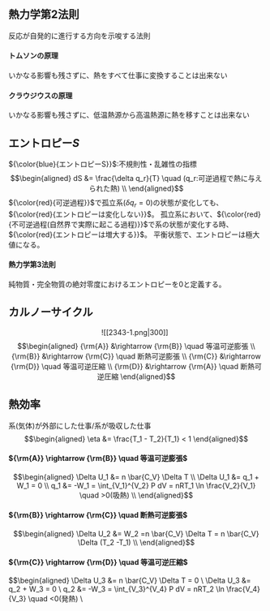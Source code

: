 ## 熱力学第$2$法則
反応が自発的に進行する方向を示唆する法則
#### トムソンの原理
いかなる影響も残さずに、熱をすべて仕事に変換することは出来ない
#### クラウジウスの原理
いかなる影響も残さずに、低温熱源から高温熱源に熱を移すことは出来ない

## エントロピー$S$
${\color{blue}{エントロピーS}}$:不規則性・乱雑性の指標
$$\begin{aligned}
dS &= \frac{\delta q_r}{T} \quad (q_r:可逆過程で熱に与えられた熱) \\
\end{aligned}$$
${\color{red}{可逆過程}}$で孤立系($\delta q_r = 0$)の状態が変化しても、${\color{red}{エントロピーは変化しない}}$。
孤立系において、${\color{red}{不可逆過程(自然界で実際に起こる過程)}}$で系の状態が変化する時、${\color{red}{エントロピーは増大する}}$。
平衡状態で、エントロピーは極大値になる。

#### 熱力学第$3$法則
純物質・完全物質の絶対零度におけるエントロピーを$0$と定義する。

## カルノーサイクル
$\hspace{5cm}$![[2343-1.png|300]]
$$\begin{aligned}
{\rm{A}} &\rightarrow {\rm{B}} \quad 等温可逆膨張 \\
{\rm{B}} &\rightarrow {\rm{C}} \quad 断熱可逆膨張 \\
{\rm{C}} &\rightarrow {\rm{D}} \quad 等温可逆圧縮 \\
{\rm{D}} &\rightarrow {\rm{A}} \quad 断熱可逆圧縮
\end{aligned}$$

## 熱効率
系(気体)が外部にした仕事/系が吸収した仕事
$$\begin{aligned}
\eta &= \frac{T_1 - T_2}{T_1} < 1
\end{aligned}$$

#### ${\rm{A}} \rightarrow {\rm{B}} \quad 等温可逆膨張$
$$\begin{aligned}
\Delta U_1 &= n \bar{C_V} \Delta T \\
\Delta U_1 &= q_1 + W_1 = 0 \\
q_1 &= -W_1 = \int_{V_1}^{V_2} P dV = nRT_1 \ln \frac{V_2}{V_1} \quad >0(吸熱) \\
\end{aligned}$$
#### ${\rm{B}} \rightarrow {\rm{C}} \quad 断熱可逆膨張$
$$\begin{aligned}
\Delta U_2 &= W_2 =n \bar{C_V} \Delta T = n \bar{C_V} \Delta (T_2 -T_1) \\
\end{aligned}$$
#### ${\rm{C}} \rightarrow {\rm{D}} \quad 等温可逆圧縮$
$$\begin{aligned}
\Delta U_3 &= n \bar{C_V} \Delta T = 0 \\
\Delta U_3 &= q_2 + W_3 = 0 \\
q_2 &= -W_3 = \int_{V_3}^{V_4} P dV = nRT_2 \ln \frac{V_4}{V_3} \quad <0(発熱) \\